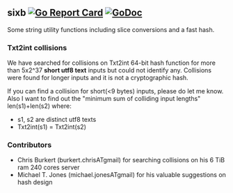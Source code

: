 ## sixb [![Go Report Card](https://goreportcard.com/badge/github.com/jfcg/sixb)](https://goreportcard.com/report/github.com/jfcg/sixb) [![GoDoc](https://godoc.org/github.com/jfcg/sixb?status.svg)](https://godoc.org/github.com/jfcg/sixb)
Some string utility functions including slice conversions and a fast hash.

### Txt2int collisions
We have searched for collisions on Txt2int 64-bit hash function for more than 5x2^37 **short utf8 text** inputs but could not identify any. Collisions were found for longer inputs and it is not a cryptographic hash.

If you can find a collision for short\(<9 bytes\) inputs, please do let me know. Also I want to find out the "minimum sum of colliding input lengths" len\(s1\)+len\(s2\) where:
- s1, s2 are distinct utf8 texts
- Txt2int\(s1\) = Txt2int\(s2\)

### Contributors
- Chris Burkert \(burkert.chrisATgmail\) for searching collisions on his 6 TiB ram 240 cores server
- Michael T. Jones \(michael.jonesATgmail\) for his valuable suggestions on hash design
